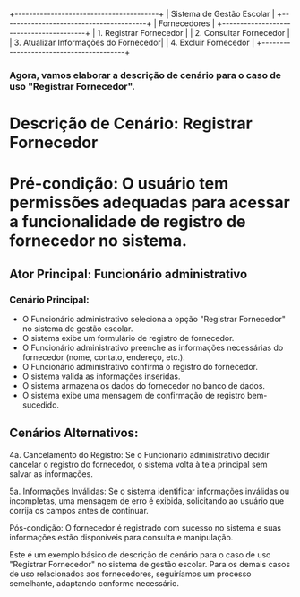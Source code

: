 +----------------------------------------+
| Sistema de Gestão Escolar |
+----------------------------------------+
| Fornecedores |
+----------------------------------------+
| 1. Registrar Fornecedor |
| 2. Consultar Fornecedor |
| 3. Atualizar Informações do Fornecedor|
| 4. Excluir Fornecedor |
+----------------------------------------+

### Agora, vamos elaborar a descrição de cenário para o caso de uso "Registrar Fornecedor".

# Descrição de Cenário: Registrar Fornecedor

# Pré-condição: O usuário tem permissões adequadas para acessar a funcionalidade de registro de fornecedor no sistema.

## Ator Principal: Funcionário administrativo

### Cenário Principal:

- O Funcionário administrativo seleciona a opção "Registrar Fornecedor" no sistema de gestão escolar.
- O sistema exibe um formulário de registro de fornecedor.
- O Funcionário administrativo preenche as informações necessárias do fornecedor (nome, contato, endereço, etc.).
- O Funcionário administrativo confirma o registro do fornecedor.
- O sistema valida as informações inseridas.
- O sistema armazena os dados do fornecedor no banco de dados.
- O sistema exibe uma mensagem de confirmação de registro bem-sucedido.

## Cenários Alternativos:

4a. Cancelamento do Registro:
Se o Funcionário administrativo decidir cancelar o registro do fornecedor, o sistema volta à tela principal sem salvar as informações.

5a. Informações Inválidas:
Se o sistema identificar informações inválidas ou incompletas, uma mensagem de erro é exibida, solicitando ao usuário que corrija os campos antes de continuar.

Pós-condição: O fornecedor é registrado com sucesso no sistema e suas informações estão disponíveis para consulta e manipulação.

Este é um exemplo básico de descrição de cenário para o caso de uso "Registrar Fornecedor" no sistema de gestão escolar.
Para os demais casos de uso relacionados aos fornecedores, seguiríamos um processo semelhante, adaptando conforme necessário.
